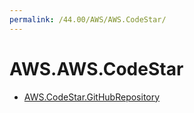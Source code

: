 ```yaml
---
permalink: /44.00/AWS/AWS.CodeStar/
---
```


# AWS.AWS.CodeStar



* [AWS.CodeStar.GitHubRepository](AWS.CodeStar.GitHubRepository.md)